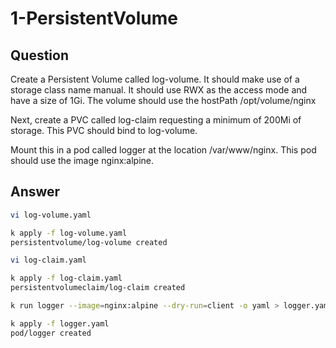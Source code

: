 # 1-PersistentVolume

## Question

Create a Persistent Volume called log-volume.
It should make use of a storage class name manual.
It should use RWX as the access mode and have a size of 1Gi.
The volume should use the hostPath /opt/volume/nginx

Next, create a PVC called log-claim requesting a minimum of 200Mi of storage.
This PVC should bind to log-volume.

Mount this in a pod called logger at the location /var/www/nginx.
This pod should use the image nginx:alpine.

## Answer

```bash
vi log-volume.yaml

k apply -f log-volume.yaml 
persistentvolume/log-volume created

vi log-claim.yaml

k apply -f log-claim.yaml 
persistentvolumeclaim/log-claim created

k run logger --image=nginx:alpine --dry-run=client -o yaml > logger.yaml

k apply -f logger.yaml 
pod/logger created
```
